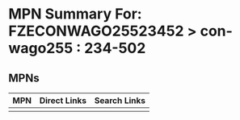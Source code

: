 



# MPN Summary For: FZECONWAGO25523452 > con-wago255 : 234-502

## MPNs
  

|MPN|Direct Links|Search Links|
| :--- | :--- | :--- |
||||
